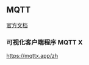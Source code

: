 ## MQTT

[官方文档](https://www.emqx.com/zh/blog/what-is-the-mqtt-protocol)

### 可视化客户端程序 MQTT X

https://mqttx.app/zh